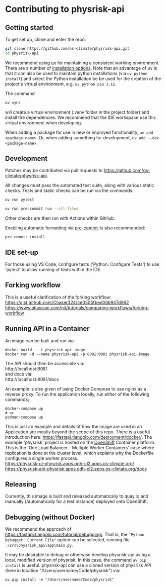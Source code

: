 # Contributing to physrisk-api

## Getting started
To get set up, clone and enter the repo.
```bash
git clone https://github.com/os-climate/physrisk-api.git
cd physrisk-api
```

We recommend using [uv](https://docs.astral.sh/uv/) for maintaining a consistent working environment.
There are a number of [installation options](https://docs.astral.sh/uv/getting-started/installation/).
Note that an advantage of uv is that it can also be used to maintain python installations
(via ```uv python install```) and select the Python installation be be used for the creation of the
project's virtual environment, e.g. ```uv python pin 3.11```.

The command

```bash
uv sync
```

will create a virtual environment (.venv folder in the project
folder) and install the dependencies.
We recommend that the IDE workspace use this virtual environment when
developing.

When adding a package for use in new or improved functionality,
`uv add <package-name>`. Or, when adding something for
development, `uv add --dev <package-name>`.

## Development

Patches may be contributed via pull requests to
<https://github.com/os-climate/physrisk-api>.

All changes must pass the automated test suite, along with various static
checks. Tests and static checks can be run via the commands:

```bash
uv run pytest
```

```bash
uv run pre-commit run --all-files
```

Other checks are then run with Actions within GitHub.

Enabling automatic formatting via [pre-commit](https://pre-commit.com/)
is also recommended:
```
pre-commit install
```

## IDE set-up
For those using VS Code, configure tests ('Python: Configure Tests') to use 'pytest'
to allow running of tests within the IDE.


## Forking workflow
This is a useful clarification of the forking workflow:  
https://gist.github.com/Chaser324/ce0505fbed06b947d962  
https://www.atlassian.com/git/tutorials/comparing-workflows/forking-workflow


## Running API in a Container
An image can be built and run via:
```
docker build . -t physrisk-api-image
docker run -d --name physrisk-api -p 8081:8081 physrisk-api-image
```
The API should then be accessible via:  
http://localhost:8081  
and docs via:  
http://localhost:8081/docs


An example is also given of using Docker Compose to use nginx as a reverse proxy. To run the application locally, run either of the following commands;

    docker-compose up
    # or
    podman-compose up

This is just an example and details of how the image are used in an Application are mostly beyond the scope of this repo. There is a useful introduction here:
https://fastapi.tiangolo.com/deployment/docker/.
The example 'physrisk' project is hosted on the [OpenShift](https://www.redhat.com/en/technologies/cloud-computing/openshift) Container platform. This is the 'One Load Balancer - Multiple Worker Containers' case where replication is done at the cluster level, which explains why the Dockerfile configures a single worker process.  
https://physrisk-ui-physrisk.apps.odh-cl2.apps.os-climate.org/  
https://physrisk-api-physrisk.apps.odh-cl2.apps.os-climate.org/docs


## Releasing
Currently, this image is built and released automatically to quay.io and manually (/automatically for a test instance) deployed onto OpenShift.


## Debugging (without Docker)
We recommend the approach of https://fastapi.tiangolo.com/tutorial/debugging/. That is, the ```"Python Debugger: Current File"``` option can be selected, running file ```.\src\physrisk_api\app\main.py```.

It may be desirable to debug or otherwise develop physrisk-api using a local, modified version of physrisk. In this case, the command ```uv pip install``` is useful. physrisk-api can use a cloned version of physrisk API (here in location "/Users/username/Code/physrisk") via:

```
uv pip install -e "/Users/username/Code/physrisk"
```